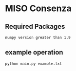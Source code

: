 # MISO Consenza

## Required Packages

```
numpy version greater than 1.9
```


## example operation

```
python main.py example.txt
```

